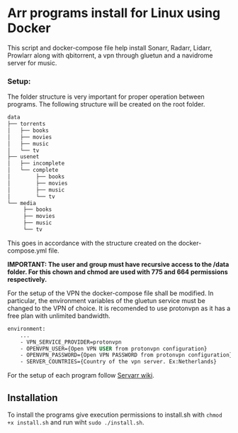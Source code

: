 # Arr programs install for Linux using Docker

This script and docker-compose file help install Sonarr, Radarr, Lidarr, Prowlarr along with qbitorrent, a vpn through gluetun and a navidrome server for music.

### Setup:
The folder structure is very important for proper operation between programs. The following structure will be created on the root folder.

``` sh
data
├── torrents
│   ├── books
│   ├── movies
│   ├── music
│   └── tv
├── usenet
│   ├── incomplete
│   └── complete
│        ├── books
│        ├── movies
│        ├── music
│        └── tv
└── media
     ├── books
     ├── movies
     ├── music
     └── tv

```
This goes in accordance with the structure created on the docker-compose.yml file. 

**IMPORTANT: The user and group must have recursive access to the /data folder. For this chown and chmod are used with 775 and 664 permissions respectively.**

For the setup of the VPN the docker-compose file shall be modified. In particular, the environment variables of the gluetun service must be changed to the VPN of choice. It is recomended to use protonvpn as it has a free plan with unlimited bandwidth.

``` dockerfile
environment:
    ...
    - VPN_SERVICE_PROVIDER=protonvpn
    - OPENVPN_USER={Open VPN USER from protonvpn configuration}
    - OPENVPN_PASSWORD={Open VPN PASSWORD from protonvpn configuration}
    - SERVER_COUNTRIES={Country of the vpn server. Ex:Netherlands}
```

For the setup of each program follow [Servarr wiki](https://wiki.servarr.com).

## Installation
To install the programs give execution permissions to install.sh with ```chmod +x install.sh``` and run wiht ```sudo ./install.sh```.
